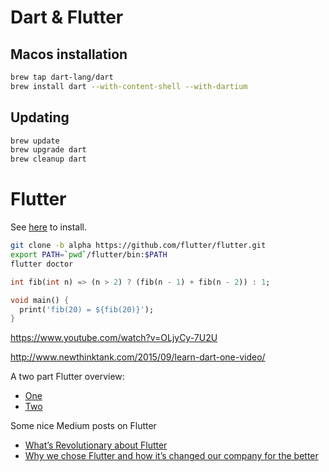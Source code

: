 # Dart & Flutter

## Macos installation

```bash
brew tap dart-lang/dart
brew install dart --with-content-shell --with-dartium
```

## Updating

```bash
brew update
brew upgrade dart
brew cleanup dart
```

# Flutter

See [here](https://flutter.io/setup-macos/) to install.

```bash
git clone -b alpha https://github.com/flutter/flutter.git
export PATH=`pwd`/flutter/bin:$PATH
flutter doctor
```


```dart
int fib(int n) => (n > 2) ? (fib(n - 1) + fib(n - 2)) : 1;

void main() {
  print('fib(20) = ${fib(20)}');
}
```

https://www.youtube.com/watch?v=OLjyCy-7U2U

http://www.newthinktank.com/2015/09/learn-dart-one-video/

A two part Flutter overview:

 * [One](https://medium.com/dartlang/zero-to-one-with-flutter-43b13fd7b354)
 * [Two](https://medium.com/dartlang/zero-to-one-with-flutter-part-two-5aa2f06655cb)

Some nice Medium posts on Flutter

 * [What’s Revolutionary about Flutter](https://hackernoon.com/whats-revolutionary-about-flutter-946915b09514?imm_mid=0fbccb&cmp=em-prog-na-na-newsltr_20180303)
 * [Why we chose Flutter and how it’s changed our company for the better](https://medium.com/@matthew.smith_66715/why-we-chose-flutter-and-how-its-changed-our-company-for-the-better-271ddd25da60?imm_mid=0fbccb&cmp=em-prog-na-na-newsltr_20180303)